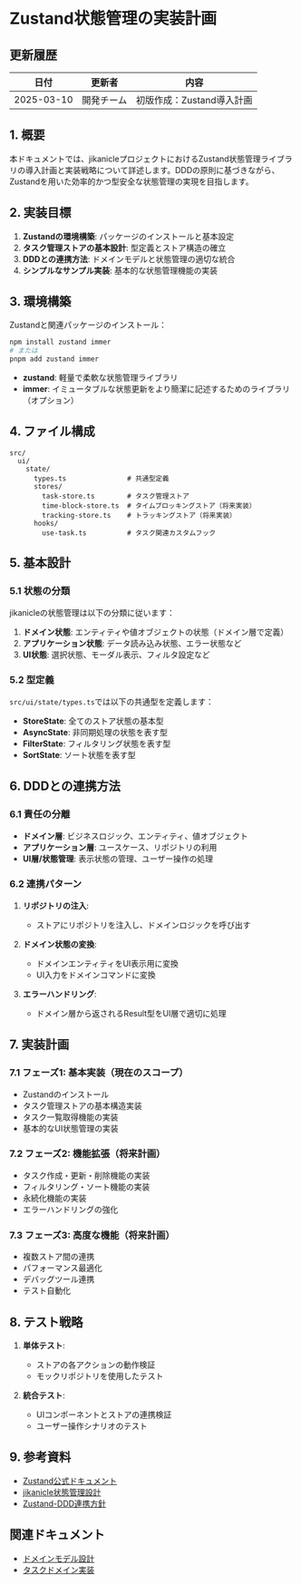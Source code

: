 # Zustand状態管理の実装計画

## 更新履歴

| 日付 | 更新者 | 内容 |
|------|--------|------|
| 2025-03-10 | 開発チーム | 初版作成：Zustand導入計画 |

## 1. 概要

本ドキュメントでは、jikanicleプロジェクトにおけるZustand状態管理ライブラリの導入計画と実装戦略について詳述します。DDDの原則に基づきながら、Zustandを用いた効率的かつ型安全な状態管理の実現を目指します。

## 2. 実装目標

1. **Zustandの環境構築**: パッケージのインストールと基本設定
2. **タスク管理ストアの基本設計**: 型定義とストア構造の確立
3. **DDDとの連携方法**: ドメインモデルと状態管理の適切な統合
4. **シンプルなサンプル実装**: 基本的な状態管理機能の実装

## 3. 環境構築

Zustandと関連パッケージのインストール：

```bash
npm install zustand immer
# または
pnpm add zustand immer
```

- **zustand**: 軽量で柔軟な状態管理ライブラリ
- **immer**: イミュータブルな状態更新をより簡潔に記述するためのライブラリ（オプション）

## 4. ファイル構成

```
src/
  ui/
    state/
      types.ts               # 共通型定義
      stores/
        task-store.ts        # タスク管理ストア
        time-block-store.ts  # タイムブロッキングストア（将来実装）
        tracking-store.ts    # トラッキングストア（将来実装）
      hooks/
        use-task.ts          # タスク関連カスタムフック
```

## 5. 基本設計

### 5.1 状態の分類

jikanicleの状態管理は以下の分類に従います：

1. **ドメイン状態**: エンティティや値オブジェクトの状態（ドメイン層で定義）
2. **アプリケーション状態**: データ読み込み状態、エラー状態など
3. **UI状態**: 選択状態、モーダル表示、フィルタ設定など

### 5.2 型定義

`src/ui/state/types.ts`では以下の共通型を定義します：

- **StoreState**: 全てのストア状態の基本型
- **AsyncState**: 非同期処理の状態を表す型
- **FilterState**: フィルタリング状態を表す型
- **SortState**: ソート状態を表す型

## 6. DDDとの連携方法

### 6.1 責任の分離

- **ドメイン層**: ビジネスロジック、エンティティ、値オブジェクト
- **アプリケーション層**: ユースケース、リポジトリの利用
- **UI層/状態管理**: 表示状態の管理、ユーザー操作の処理

### 6.2 連携パターン

1. **リポジトリの注入**:
   - ストアにリポジトリを注入し、ドメインロジックを呼び出す

2. **ドメイン状態の変換**:
   - ドメインエンティティをUI表示用に変換
   - UI入力をドメインコマンドに変換

3. **エラーハンドリング**:
   - ドメイン層から返されるResult型をUI層で適切に処理

## 7. 実装計画

### 7.1 フェーズ1: 基本実装（現在のスコープ）

- Zustandのインストール
- タスク管理ストアの基本構造実装
- タスク一覧取得機能の実装
- 基本的なUI状態管理の実装

### 7.2 フェーズ2: 機能拡張（将来計画）

- タスク作成・更新・削除機能の実装
- フィルタリング・ソート機能の実装
- 永続化機能の実装
- エラーハンドリングの強化

### 7.3 フェーズ3: 高度な機能（将来計画）

- 複数ストア間の連携
- パフォーマンス最適化
- デバッグツール連携
- テスト自動化

## 8. テスト戦略

1. **単体テスト**:
   - ストアの各アクションの動作検証
   - モックリポジトリを使用したテスト

2. **統合テスト**:
   - UIコンポーネントとストアの連携検証
   - ユーザー操作シナリオのテスト

## 9. 参考資料

- [Zustand公式ドキュメント](https://github.com/pmndrs/zustand)
- [jikanicle状態管理設計](./overview.md)
- [Zustand-DDD連携方針](./zustand-ddd-integration.md)

## 関連ドキュメント

- [ドメインモデル設計](../../design/domain-model.md)
- [タスクドメイン実装](../../domain/task/implementation.md)